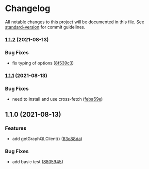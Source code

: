 # Changelog

All notable changes to this project will be documented in this file. See [standard-version](https://github.com/conventional-changelog/standard-version) for commit guidelines.

### [1.1.2](https://github.com/stevecaldwell77/graphql-request-appsync-iam-js/compare/v1.1.1...v1.1.2) (2021-08-13)


### Bug Fixes

* fix typing of options ([8f539c3](https://github.com/stevecaldwell77/graphql-request-appsync-iam-js/commit/8f539c33f1a8d0d1a01762ec4674dcb5667b1a57))

### [1.1.1](https://github.com/stevecaldwell77/graphql-request-appsync-iam-js/compare/v1.1.0...v1.1.1) (2021-08-13)


### Bug Fixes

* need to install and use cross-fetch ([feba69e](https://github.com/stevecaldwell77/graphql-request-appsync-iam-js/commit/feba69e2ff58292250dad1bd60b4330ccf02b2e1))

## 1.1.0 (2021-08-13)


### Features

* add getGraphQLClient() ([83c88da](https://github.com/stevecaldwell77/graphql-request-appsync-iam-js/commit/83c88da0b69566bbf88285dd3e1969fef3af0749))


### Bug Fixes

* add basic test ([8805945](https://github.com/stevecaldwell77/graphql-request-appsync-iam-js/commit/8805945043a8da60851d0dc176642df3a032a61e))
